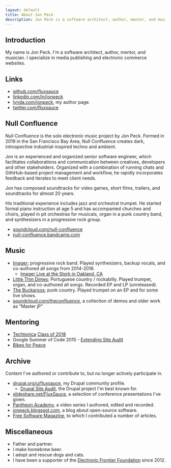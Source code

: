 ```yaml
---
layout: default
title: About Jon Peck
description: Jon Peck is a software architect, author, mentor, and musician.
---
```

## Introduction

My name is Jon Peck. I'm a software architect, author, mentor, and musician. I specialize in media publishing and electronic commerce websites.

## Links

* [github.com/fluxsauce](https://github.com/fluxsauce)
* [linkedin.com/in/jonpeck](https://www.linkedin.com/in/jonpeck)
* [lynda.com/jonpeck](https://lynda.com/jonpeck), my author page.
* [twitter.com/fluxsauce](https://twitter.com/fluxsauce)

## Null Confluence

Null Confluence is the solo electronic music project by Jon Peck. Formed in 2019 in the San Francisco Bay Area, Null Confluence creates dark, introspective industrial-inspired techno and ambient.

Jon is an experienced and organized senior software engineer, which facilitates collaborations and communication between creatives, developers and other stakeholders. Organized with a combination of running chats and GithHub-based project management and workflow, he rapidly incorporates feedback and iterates to meet client needs.

Jon has composed soundtracks for video games, short films, trailers, and soundtracks for almost 20 years.

His traditional experience includes jazz and orchestral trumpet. He started formal piano instruction at age 5 and has accompanied churches and choirs, played in pit orchestras for musicals, organ in a punk country band, and synthesizers in a progressive rock group.

* [soundcloud.com/null-confluence](https://soundcloud.com/null-confluence/)
* [null-confluence.bandcamp.com](https://null-confluence.bandcamp.com/)

## Music

* [Imager](http://www.imagermusic.com/); progressive rock band. Played synthesizers, backup vocals, and co-authored all songs from 2014-2018.
  * [Imager Live at the Stork in Oakland, CA](https://soundcloud.com/imager-music/imager-live-stork-oakland-ca-may-28-2016)
* [Little Thin Dimes](https://littlethindimes.bandcamp.com/); Portuguese country / rockabilly. Played trumpet, organ, and co-authored all songs. Recorded EP and LP (unreleased).
* [The Buckaroos](https://thefuckingbuckaroos.bandcamp.com/album/los-pinches-vaqueroos-puro-pinchi-pari); punk country. Played trumpet on an EP and for some live shows.
* [soundcloud.com/theconfluence](https://soundcloud.com/theconfluence), a collection of demos and older work as "Master jP"

## Mentoring

* [Techtonica](https://techtonica.org/) [Class of 2018](https://medium.com/techtonica/techtonicas-apprentices-are-ready-for-liftoff-976cf1b9e7d2)
* Google Summer of Code 2015 - [Extending Site Audit](https://www.google-melange.com/archive/gsoc/2015/orgs/drupal/projects/shivanshuag.html)
* [Bikes for Peace](https://www.peacecouncil.net/bikes4peace)

## Archive

Content I've authored or contribute to, but no longer actively participate in.

* [drupal.org/u/fluxsauce](https://www.drupal.org/u/fluxsauce), my Drupal community profile.
  * [Drupal Site Audit](https://drupal.org/project/site_audit), the Drupal project I'm best known for.
* [slideshare.net/FluxSauce](https://www.slideshare.net/FluxSauce/presentations), a selection of conference presentations I've given.
* [Pantheon Academy](https://www.youtube.com/watch?v=UZgMQ7DIxo8&list=PL06Pxw-jVkN085OawfNr0m3ztnffkZSST), a video series I authored, edited and recorded.
* [jonpeck.blogspot.com](https://jonpeck.blogspot.com/), a blog about open-source software.
* [Free Software Magazine](http://freesoftwaremagazine.com/authors/Jon%20Peck/), to which I contributed a number of articles.

## Miscellaneous

* Father and partner.
* I make homebrew beer.
* I adopt and rescue dogs and cats.
* I have been a supporter of the [Electronic Frontier Foundation](https://www.eff.org/) since 2012.
